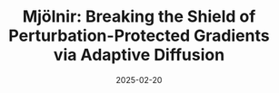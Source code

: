 ---
title: "Mjölnir: Breaking the Shield of Perturbation-Protected Gradients via Adaptive Diffusion"
authors:
- Xuan Liu
- Siqi Cai
- Qihua Zhou
- Song Guo
- Ruibin Li
- Kaiwei Lin

date: "2025-02-20"
# doi: ""


# Publication type.
# Legend: 0 = Uncategorized; 1 = Conference paper; 2 = Journal article;
# 3 = Preprint / Working Paper; 4 = Report; 5 = Book; 6 = Book section;
# 7 = Thesis; 8 = Patent
publication_types: ["1"]

# Publication name and optional abbreviated publication name.
publication: In the 39th Annual AAAI Conference on Artificial Intelligence (AAAI) (CCF-A)
#publication_short: In *INFOCOM* (CCF-A)

# url_pdf: /files/ZhouAAAI2024.pdf
# url_video: https://underline.io/lecture/91883-on-the-robustness-of-neural-enhanced-video-streaming-against-adversarial-attacks
# links:
# - name: Custom Link
#   url: http://example.org
# url_pdf: 
# url_code: '#'
# url_dataset: '#'
# url_poster: '#'
# url_project: ''
# url_slides: ''
# url_video: '#'

# Featured image
# To use, add an image named `featured.jpg/png` to your page's folder. 
# image:
#   caption: 'Image credit: [**Unsplash**](https://unsplash.com/photos/pLCdAaMFLTE)'
#   focal_point: ""
#   preview_only: false

# Associated Projects (optional).
#   Associate this publication with one or more of your projects.
#   Simply enter your project's folder or file name without extension.
#   E.g. `internal-project` references `content/project/internal-project/index.md`.
#   Otherwise, set `projects: []`.
projects: []
---